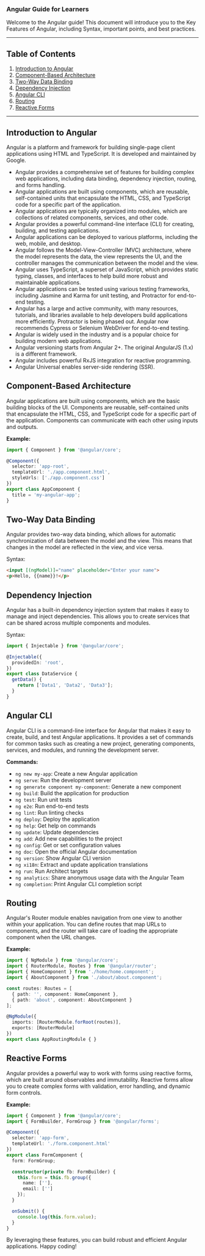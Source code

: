 ### Angular Guide for Learners

Welcome to the Angular guide! This document will introduce you to the Key Features of Angular, including Syntax, important points, and best practices.

---

## Table of Contents

1. [Introduction to Angular](#introduction-to-angular)
2. [Component-Based Architecture](#component-based-architecture)
3. [Two-Way Data Binding](#two-way-data-binding)
4. [Dependency Injection](#dependency-injection)
5. [Angular CLI](#angular-cli)
6. [Routing](#routing)
7. [Reactive Forms](#reactive-forms)

---

## Introduction to Angular

Angular is a platform and framework for building single-page client applications using HTML and TypeScript. It is developed and maintained by Google.
- Angular provides a comprehensive set of features for building complex web applications, including data binding, dependency injection, routing, and forms handling.
- Angular applications are built using components, which are reusable, self-contained units that encapsulate the HTML, CSS, and TypeScript code for a specific part of the application.
- Angular applications are typically organized into modules, which are collections of related components, services, and other code.
- Angular provides a powerful command-line interface (CLI) for creating, building, and testing applications.
- Angular applications can be deployed to various platforms, including the web, mobile, and desktop.
- Angular follows the Model-View-Controller (MVC) architecture, where the model represents the data, the view represents the UI, and the controller manages the communication between the model and the view.
- Angular uses TypeScript, a superset of JavaScript, which provides static typing, classes, and interfaces to help build more robust and maintainable applications.
- Angular applications can be tested using various testing frameworks, including Jasmine and Karma for unit testing, and Protractor for end-to-end testing.
- Angular has a large and active community, with many resources, tutorials, and libraries available to help developers build applications more efficiently. Protractor is being phased out. Angular now recommends Cypress or Selenium WebDriver for end-to-end testing.
- Angular is widely used in the industry and is a popular choice for building modern web applications.  
- Angular versioning starts from Angular 2+. The original AngularJS (1.x) is a different framework.
- Angular includes powerful RxJS integration for reactive programming.
- Angular Universal enables server-side rendering (SSR).

## Component-Based Architecture

Angular applications are built using components, which are the basic building blocks of the UI. Components are reusable, self-contained units that encapsulate the HTML, CSS, and TypeScript code for a specific part of the application. Components can communicate with each other using inputs and outputs.  

**Example:**
```typescript
import { Component } from '@angular/core';

@Component({
  selector: 'app-root',
  templateUrl: './app.component.html',
  styleUrls: ['./app.component.css']
})
export class AppComponent {
  title = 'my-angular-app';
}
```

## Two-Way Data Binding
Angular provides two-way data binding, which allows for automatic synchronization of data between the model and the view. This means that changes in the model are reflected in the view, and vice versa. 

Syntax:
```html
<input [(ngModel)]="name" placeholder="Enter your name">
<p>Hello, {{name}}!</p>
```

## Dependency Injection
Angular has a built-in dependency injection system that makes it easy to manage and inject dependencies. This allows you to create services that can be shared across multiple components and modules.  

Syntax:
```typescript
import { Injectable } from '@angular/core';

@Injectable({
  providedIn: 'root',
})
export class DataService {
  getData() {
    return ['Data1', 'Data2', 'Data3'];
  }
}
```

## Angular CLI
Angular CLI is a command-line interface for Angular that makes it easy to create, build, and test Angular applications. It provides a set of commands for common tasks such as creating a new project, generating components, services, and modules, and running the development server.  

**Commands:**
- `ng new my-app`: Create a new Angular application
- `ng serve`: Run the development server
- `ng generate component my-component`: Generate a new component
- `ng build`: Build the application for production
- `ng test`: Run unit tests
- `ng e2e`: Run end-to-end tests
- `ng lint`: Run linting checks
- `ng deploy`: Deploy the application
- `ng help`: Get help on commands
- `ng update`: Update dependencies
- `ng add`: Add new capabilities to the project
- `ng config`: Get or set configuration values
- `ng doc`: Open the official Angular documentation
- `ng version`: Show Angular CLI version
- `ng xi18n`: Extract and update application translations
- `ng run`: Run Architect targets
- `ng analytics`: Share anonymous usage data with the Angular Team
- `ng completion`: Print Angular CLI completion script



## Routing
Angular's Router module enables navigation from one view to another within your application. You can define routes that map URLs to components, and the router will take care of loading the appropriate component when the URL changes.  

**Example:**
```typescript
import { NgModule } from '@angular/core';
import { RouterModule, Routes } from '@angular/router';
import { HomeComponent } from './home/home.component';
import { AboutComponent } from './about/about.component';

const routes: Routes = [
  { path: '', component: HomeComponent },
  { path: 'about', component: AboutComponent }
];

@NgModule({
  imports: [RouterModule.forRoot(routes)],
  exports: [RouterModule]
})
export class AppRoutingModule { }
```

## Reactive Forms
Angular provides a powerful way to work with forms using reactive forms, which are built around observables and immutability. Reactive forms allow you to create complex forms with validation, error handling, and dynamic form controls. 

**Example:**
```typescript
import { Component } from '@angular/core';
import { FormBuilder, FormGroup } from '@angular/forms';

@Component({
  selector: 'app-form',
  templateUrl: './form.component.html'
})
export class FormComponent {
  form: FormGroup;

  constructor(private fb: FormBuilder) {
    this.form = this.fb.group({
      name: [''],
      email: ['']
    });
  }

  onSubmit() {
    console.log(this.form.value);
  }
}
```
By leveraging these features, you can build robust and efficient Angular applications. Happy coding!